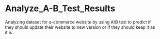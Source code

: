 # Analyze_A-B_Test_Results
Analyzing dataset for e-commerce website by using A/B test to predict if they should update their website to new version or if they should keep it as it is .
